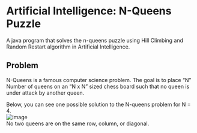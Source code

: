 # Artificial Intelligence: N-Queens Puzzle
A java program that solves the n-queens puzzle using Hill Climbing and Random Restart algorithm in Artificial Intelligence.

## Problem
N-Queens is a famous computer science problem. The goal is to place “N” Number of queens on an “N x N” sized chess board such that no queen is under attack by another queen. 

Below, you can see one possible solution to the N-queens problem for N = 4.\
![image](https://user-images.githubusercontent.com/25243082/72703081-9b4b8000-3b8f-11ea-9466-7df57da11312.png)\
No two queens are on the same row, column, or diagonal.
